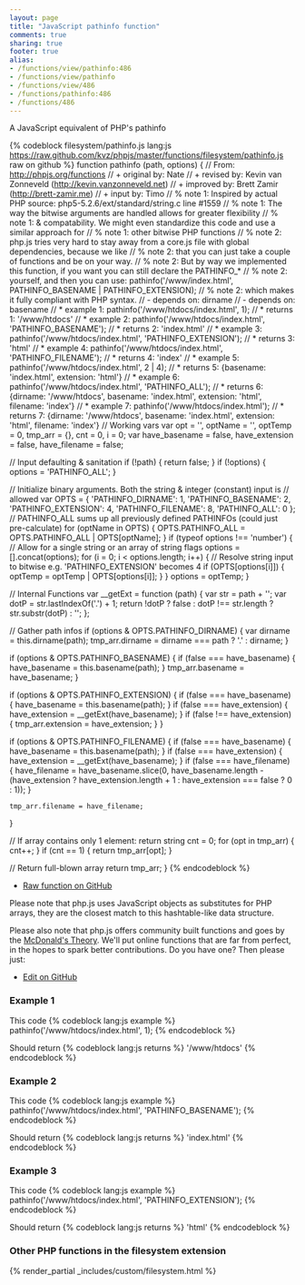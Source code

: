 ```yaml
---
layout: page
title: "JavaScript pathinfo function"
comments: true
sharing: true
footer: true
alias:
- /functions/view/pathinfo:486
- /functions/view/pathinfo
- /functions/view/486
- /functions/pathinfo:486
- /functions/486
---
```

<!-- Generated by Rakefile:build -->
A JavaScript equivalent of PHP's pathinfo

{% codeblock filesystem/pathinfo.js lang:js https://raw.github.com/kvz/phpjs/master/functions/filesystem/pathinfo.js raw on github %}
function pathinfo (path, options) {
  // From: http://phpjs.org/functions
  // +   original by: Nate
  // +    revised by: Kevin van Zonneveld (http://kevin.vanzonneveld.net)
  // +    improved by: Brett Zamir (http://brett-zamir.me)
  // +    input by: Timo
  // %        note 1: Inspired by actual PHP source: php5-5.2.6/ext/standard/string.c line #1559
  // %        note 1: The way the bitwise arguments are handled allows for greater flexibility
  // %        note 1: & compatability. We might even standardize this code and use a similar approach for
  // %        note 1: other bitwise PHP functions
  // %        note 2: php.js tries very hard to stay away from a core.js file with global dependencies, because we like
  // %        note 2: that you can just take a couple of functions and be on your way.
  // %        note 2: But by way we implemented this function, if you want you can still declare the PATHINFO_*
  // %        note 2: yourself, and then you can use: pathinfo('/www/index.html', PATHINFO_BASENAME | PATHINFO_EXTENSION);
  // %        note 2: which makes it fully compliant with PHP syntax.
  // -    depends on: dirname
  // -    depends on: basename
  // *     example 1: pathinfo('/www/htdocs/index.html', 1);
  // *     returns 1: '/www/htdocs'
  // *     example 2: pathinfo('/www/htdocs/index.html', 'PATHINFO_BASENAME');
  // *     returns 2: 'index.html'
  // *     example 3: pathinfo('/www/htdocs/index.html', 'PATHINFO_EXTENSION');
  // *     returns 3: 'html'
  // *     example 4: pathinfo('/www/htdocs/index.html', 'PATHINFO_FILENAME');
  // *     returns 4: 'index'
  // *     example 5: pathinfo('/www/htdocs/index.html', 2 | 4);
  // *     returns 5: {basename: 'index.html', extension: 'html'}
  // *     example 6: pathinfo('/www/htdocs/index.html', 'PATHINFO_ALL');
  // *     returns 6: {dirname: '/www/htdocs', basename: 'index.html', extension: 'html', filename: 'index'}
  // *     example 7: pathinfo('/www/htdocs/index.html');
  // *     returns 7: {dirname: '/www/htdocs', basename: 'index.html', extension: 'html', filename: 'index'}
  // Working vars
  var opt = '',
    optName = '',
    optTemp = 0,
    tmp_arr = {},
    cnt = 0,
    i = 0;
  var have_basename = false,
    have_extension = false,
    have_filename = false;

  // Input defaulting & sanitation
  if (!path) {
    return false;
  }
  if (!options) {
    options = 'PATHINFO_ALL';
  }

  // Initialize binary arguments. Both the string & integer (constant) input is
  // allowed
  var OPTS = {
    'PATHINFO_DIRNAME': 1,
    'PATHINFO_BASENAME': 2,
    'PATHINFO_EXTENSION': 4,
    'PATHINFO_FILENAME': 8,
    'PATHINFO_ALL': 0
  };
  // PATHINFO_ALL sums up all previously defined PATHINFOs (could just pre-calculate)
  for (optName in OPTS) {
    OPTS.PATHINFO_ALL = OPTS.PATHINFO_ALL | OPTS[optName];
  }
  if (typeof options !== 'number') { // Allow for a single string or an array of string flags
    options = [].concat(options);
    for (i = 0; i < options.length; i++) {
      // Resolve string input to bitwise e.g. 'PATHINFO_EXTENSION' becomes 4
      if (OPTS[options[i]]) {
        optTemp = optTemp | OPTS[options[i]];
      }
    }
    options = optTemp;
  }

  // Internal Functions
  var __getExt = function (path) {
    var str = path + '';
    var dotP = str.lastIndexOf('.') + 1;
    return !dotP ? false : dotP !== str.length ? str.substr(dotP) : '';
  };


  // Gather path infos
  if (options & OPTS.PATHINFO_DIRNAME) {
    var dirname = this.dirname(path);
    tmp_arr.dirname = dirname === path ? '.' : dirname;
  }

  if (options & OPTS.PATHINFO_BASENAME) {
    if (false === have_basename) {
      have_basename = this.basename(path);
    }
    tmp_arr.basename = have_basename;
  }

  if (options & OPTS.PATHINFO_EXTENSION) {
    if (false === have_basename) {
      have_basename = this.basename(path);
    }
    if (false === have_extension) {
      have_extension = __getExt(have_basename);
    }
    if (false !== have_extension) {
      tmp_arr.extension = have_extension;
    }
  }

  if (options & OPTS.PATHINFO_FILENAME) {
    if (false === have_basename) {
      have_basename = this.basename(path);
    }
    if (false === have_extension) {
      have_extension = __getExt(have_basename);
    }
    if (false === have_filename) {
      have_filename = have_basename.slice(0, have_basename.length - (have_extension ? have_extension.length + 1 : have_extension === false ? 0 : 1));
    }

    tmp_arr.filename = have_filename;
  }


  // If array contains only 1 element: return string
  cnt = 0;
  for (opt in tmp_arr) {
    cnt++;
  }
  if (cnt == 1) {
    return tmp_arr[opt];
  }

  // Return full-blown array
  return tmp_arr;
}
{% endcodeblock %}

 - [Raw function on GitHub](https://github.com/kvz/phpjs/blob/master/functions/filesystem/pathinfo.js)

Please note that php.js uses JavaScript objects as substitutes for PHP arrays, they are 
the closest match to this hashtable-like data structure. 

Please also note that php.js offers community built functions and goes by the 
[McDonald's Theory](https://medium.com/what-i-learned-building/9216e1c9da7d). We'll put online 
functions that are far from perfect, in the hopes to spark better contributions. 
Do you have one? Then please just: 

 - [Edit on GitHub](https://github.com/kvz/phpjs/edit/master/functions/filesystem/pathinfo.js)

### Example 1
This code
{% codeblock lang:js example %}
pathinfo('/www/htdocs/index.html', 1);
{% endcodeblock %}

Should return
{% codeblock lang:js returns %}
'/www/htdocs'
{% endcodeblock %}

### Example 2
This code
{% codeblock lang:js example %}
pathinfo('/www/htdocs/index.html', 'PATHINFO_BASENAME');
{% endcodeblock %}

Should return
{% codeblock lang:js returns %}
'index.html'
{% endcodeblock %}

### Example 3
This code
{% codeblock lang:js example %}
pathinfo('/www/htdocs/index.html', 'PATHINFO_EXTENSION');
{% endcodeblock %}

Should return
{% codeblock lang:js returns %}
'html'
{% endcodeblock %}


### Other PHP functions in the filesystem extension
{% render_partial _includes/custom/filesystem.html %}
